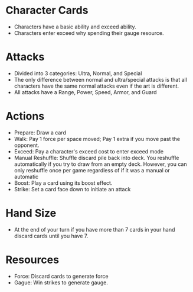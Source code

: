 
# Character Cards

- Characters have a basic ability and exceed ability.
- Characters enter exceed why spending their gauge resource.

# Attacks

- Divided into 3 categories: Ultra, Normal, and Special
- The only difference between normal and  ultra/special attacks is that all characters have the same normal attacks even if the art is different.
- All attacks have a Range, Power, Speed, Armor, and Guard

# Actions

- Prepare: Draw a card
- Walk: Pay 1 force per space moved; Pay 1 extra if you move past the opponent.
- Exceed: Pay a character's exceed cost to enter exceed mode
- Manual Reshuffle: Shuffle discard pile back into deck. You reshuffle automatically if you try to draw from an empty deck. However, you can only reshuffle once per game regardless of if it was a manual or automatic
- Boost: Play a card using its boost effect.
- Strike: Set a card face down to initiate an attack

# Hand Size

- At the end of your turn if you have more than 7 cards in your hand discard cards until you have 7.

# Resources

- Force: Discard cards to generate force
- Gague: Win strikes to generate gauge.